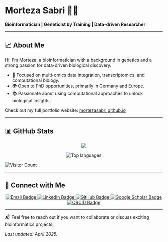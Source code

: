 # Morteza Sabri 👨‍🔬

**Bioinformatician | Geneticist by Training | Data-driven Researcher**

---

## 📈 About Me

Hi! I'm Morteza, a bioinformatician with a background in genetics and a strong passion for data-driven biological discovery.

- 🔎 Focused on multi-omics data integration, transcriptomics, and computational biology.
- 🌍 Open to PhD opportunities, primarily in Germany and Europe.
- 📚 Passionate about using computational approaches to unlock biological insights.

Check out my full portfolio website: [mortezasabri.github.io](https://mortezasabri.github.io/)

---


## 📊 GitHub Stats

<p align="center">
    <img src="https://github-readme-stats.vercel.app/api?username=mortezasabri&show_icons=true&theme=tokyonight" />
</p>

<p align="center">
  <img src="https://github-readme-stats.vercel.app/api/top-langs/?username=mortezasabri&layout=compact&theme=default" alt="Top languages" />
</p>



![Visitor Count](https://komarev.com/ghpvc/?username=mortezasabri&color=blue)

---

## 🔗 Connect with Me

<p align="center">
  <a href="mailto:morteza_sabri@icloud.com">
    <img src="https://img.shields.io/badge/Email-Click%20to%20Write-blue?style=flat-square&logo=icloud&logoColor=white" alt="Email Badge" />
  </a>
  <a href="https://www.linkedin.com/in/mortezasabri/">
    <img src="https://img.shields.io/badge/LinkedIn-Profile-blue?logo=linkedin&style=flat-square" alt="LinkedIn Badge" />
  </a>
  <a href="https://github.com/mortezasabri">
    <img src="https://img.shields.io/badge/GitHub-Profile-black?logo=github&style=flat-square" alt="GitHub Badge" />
  </a>
  <a href="https://scholar.google.at/citations?user=KuzkDTcAAAAJ">
    <img src="https://img.shields.io/badge/Google_Scholar-Publications-brightgreen?logo=google-scholar&style=flat-square" alt="Google Scholar Badge" />
  </a>
  <a href="https://orcid.org/0000-0001-6662-5984">
    <img src="https://img.shields.io/badge/ORCID-0000--0001--6662--5984-a6ce39?logo=orcid&style=flat-square" alt="ORCID Badge" />
  </a>
</p>

---
📬 Feel free to reach out if you want to collaborate or discuss exciting bioinformatics projects!



_Last updated: April 2025._
